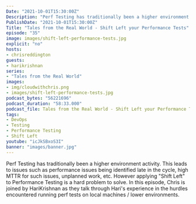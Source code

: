 ```yaml
---
Date: "2021-10-01T15:30:00Z"
Description: "Perf Testing has traditionally been a higher environment activity. This leads to issues such as performance issues being identified late in the cycle, high MTTR for such issues, unplanned work, etc. However applying 'Shift Left' to Performance Testing is a hard problem to solve. In this episode, Chris is joined by HariKrishnan as they talk through Hari's experience in the hurdles encountered running perf tests on local machines / lower environments."
PublishDate: "2021-10-01T15:30:00Z"
Title: "Tales from the Real World - Shift Left your Performance Tests"
episode: "35"
image: images/shift-left-performance-tests.jpg
explicit: "no"
hosts:
- chrisreddington
guests:
- harikrishnan
series:
- "Tales from the Real World"
images:
- img/cloudwithchris.png
- images/shift-left-performance-tests.jpg
podcast_bytes: "56221696"
podcast_duration: "58:33.000"
podcast_file: Tales from the Real World - Shift Left your Performance Tests.mp3
tags:
- DevOps
- Testing
- Performance Testing
- Shift Left
youtube: "icJkSBxoS3I"
banner: "images/banner.jpg"
---
```

Perf Testing has traditionally been a higher environment activity. This leads to issues such as performance issues being identified late in the cycle, high MTTR for such issues, unplanned work, etc. However applying "Shift Left" to Performance Testing is a hard problem to solve. In this episode, Chris is joined by HariKrishnan as they talk through Hari's experience in the hurdles encountered running perf tests on local machines / lower environments.